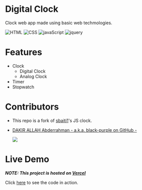 # Digital Clock

Clock web app made using basic web techmologies.

![HTML](https://img.shields.io/static/v1?label=%20&message=HTML&color=%23E34F26&labelColor=%23ff000000&logo=HTML5)
![CSS](https://img.shields.io/static/v1?label=%20&message=CSS&color=%231572B6&labelColor=%23ff000000&logo=Css3&logoColor=%231572B6)
![javaScript](https://img.shields.io/static/v1?label=%20&message=JavaScript&color=%23F7DF1E&labelColor=%23ff000000&logo=javaScript)
![jquery](https://img.shields.io/static/v1?label=%20&message=JQuery&color=%230769AD&labelColor=%23ff000000&logo=jquery)


# Features
  * Clock
    * Digital Clock
    * Analog Clock
  * Timer
  * Stopwatch



# Contributors
* This repo is a fork of [sbaiti1](https://github.com/sbaiti1/)'s JS clock.
* [DAKIR ALLAH Abderrahman - a.k.a. black-purple on GitHub -](https://github.com/black-purple)
  
  ![](https://img.shields.io/badge/current%20position-student%2Fdev-purple)


# Live Demo

***NOTE: This project is hosted on [Vercel](https://vercel.com/)***

Click [here](https://clockjs.vercel.app) to see the code in action.

